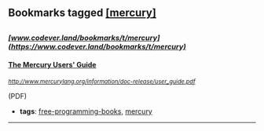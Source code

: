 ## Bookmarks tagged [[mercury]](https://www.codever.land/search?q=[mercury])

_<sup><sup>[www.codever.land/bookmarks/t/mercury](https://www.codever.land/bookmarks/t/mercury)</sup></sup>_
---
#### [The Mercury Users' Guide](http://www.mercurylang.org/information/doc-release/user_guide.pdf)
_<sup>http://www.mercurylang.org/information/doc-release/user_guide.pdf</sup>_

(PDF)
* **tags**: [free-programming-books](../tagged/free-programming-books.md), [mercury](../tagged/mercury.md)
---

